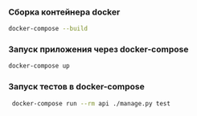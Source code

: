 ### Сборка контейнера docker

```bash
docker-compose --build
```

### Запуск приложения через docker-compose

```bash
docker-compose up
```

### Запуск тестов в docker-compose

```bash
 docker-compose run --rm api ./manage.py test
```